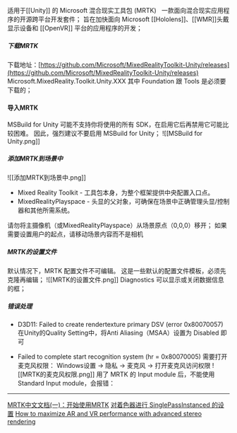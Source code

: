 适用于[[Unity]] 的 Microsoft 混合现实工具包 (MRTK)  
一款面向混合现实应用程序的开源跨平台开发套件；
旨在加快面向 Microsoft [[Hololens]]、[[WMR]]头戴显示设备和 [[OpenVR]] 平台的应用程序的开发；
##### 下载MRTK
下载地址：[https://github.com/Microsoft/MixedRealityToolkit-Unity/releases](https://github.com/Microsoft/MixedRealityToolkit-Unity/releases)
Microsoft.MixedReality.Toolkit.Unity.XXX
其中 Foundation 跟 Tools 是必须要下载的；
#### 导入MRTK
MSBuild for Unity 可能不支持你将使用的所有 SDK，在启用它后再禁用它可能比较困难。 因此，强烈建议不要启用 MSBuild for Unity；
![[MSBuild for Unity.png]]
##### 添加MRTK到场景中
![[添加MRTK到场景中.png]]
- Mixed Reality Toolkit - 工具包本身，为整个框架提供中央配置入口点。
- MixedRealityPlayspace - 头显的父对象，可确保在场景中正确管理头显/控制器和其他所需系统。

请勿将主摄像机（或MixedRealityPlayspace）从场景原点（0,0,0）移开；
如果需要设置用户的起点，请移动场景内容而不是相机

##### MRTK的设置文件
默认情况下，MRTK 配置文件不可编辑。 这是一些默认的配置文件模板，必须先克隆再编辑；
![[MRTK的设置文件.png]]
Diagnostics 可以显示或关闭数据信息的框；

##### 错误处理
- D3D11: Failed to create rendertexture primary DSV (error 0x80070057)
在Unity的Quality Setting中，将Anti Aliasing（MSAA）设置为 Disabled 即可

 - Failed to complete start recognition system (hr = 0x80070005)
需要打开麦克风权限：
Windows设置 -> 隐私 -> 麦克风 -> 打开麦克风访问权限
![[MRTK的麦克风权限.png]]
用了 MRTK 的 Input module 后，不能使用 Standard Input module，会报错：
***

[MRTK中文文档(一)：开始使用MRTK](https://connect.unity.com/p/mrtkzhong-wen-wen-dang-yi-kai-shi-shi-yong-mrtk)
[对着色器进行 SinglePassInstanced 的设置](https://docs.unity3d.com/Manual/SinglePassStereoRenderingHoloLens.html)
[How to maximize AR and VR performance with advanced stereo rendering](https://blogs.unity3d.com/2017/11/21/how-to-maximize-ar-and-vr-performance-with-advanced-stereo-rendering/)

